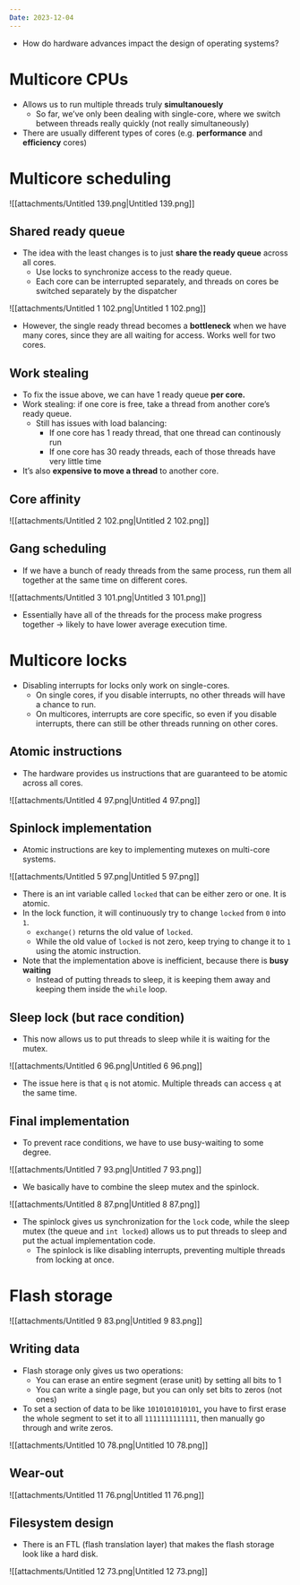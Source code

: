 ```yaml
---
Date: 2023-12-04
---
```

- How do hardware advances impact the design of operating systems?

# Multicore CPUs

- Allows us to run multiple threads truly **simultanouesly**
    - So far, we’ve only been dealing with single-core, where we switch between threads really quickly (not really simultaneously)
- There are usually different types of cores (e.g. **performance** and **efficiency** cores)

# Multicore scheduling

![[attachments/Untitled 139.png|Untitled 139.png]]

## Shared ready queue

- The idea with the least changes is to just **share the ready queue** across all cores.
    - Use locks to synchronize access to the ready queue.
    - Each core can be interrupted separately, and threads on cores be switched separately by the dispatcher

![[attachments/Untitled 1 102.png|Untitled 1 102.png]]

- However, the single ready thread becomes a **bottleneck** when we have many cores, since they are all waiting for access. Works well for two cores.

## Work stealing

- To fix the issue above, we can have 1 ready queue **per core.**
- Work stealing: if one core is free, take a thread from another core’s ready queue.
    - Still has issues with load balancing:
        - If one core has 1 ready thread, that one thread can continously run
        - If one core has 30 ready threads, each of those threads have very little time
- It’s also **expensive to move a thread** to another core.

## Core affinity

![[attachments/Untitled 2 102.png|Untitled 2 102.png]]

## Gang scheduling

- If we have a bunch of ready threads from the same process, run them all together at the same time on different cores.

![[attachments/Untitled 3 101.png|Untitled 3 101.png]]

- Essentially have all of the threads for the process make progress together → likely to have lower average execution time.

# Multicore locks

- Disabling interrupts for locks only work on single-cores.
    - On single cores, if you disable interrupts, no other threads will have a chance to run.
    - On multicores, interrupts are core specific, so even if you disable interrupts, there can still be other threads running on other cores.

## Atomic instructions

- The hardware provides us instructions that are guaranteed to be atomic across all cores.

![[attachments/Untitled 4 97.png|Untitled 4 97.png]]

## Spinlock implementation

- Atomic instructions are key to implementing mutexes on multi-core systems.

![[attachments/Untitled 5 97.png|Untitled 5 97.png]]

- There is an int variable called `locked` that can be either zero or one. It is atomic.
- In the lock function, it will continuously try to change `locked` from `0` into `1`.
    - `exchange()` returns the old value of `locked`.
    - While the old value of `locked` is not zero, keep trying to change it to `1` using the atomic instruction.
- Note that the implementation above is inefficient, because there is **busy waiting**
    - Instead of putting threads to sleep, it is keeping them away and keeping them inside the `while` loop.

## Sleep lock (but race condition)

- This now allows us to put threads to sleep while it is waiting for the mutex.

![[attachments/Untitled 6 96.png|Untitled 6 96.png]]

- The issue here is that `q` is not atomic. Multiple threads can access `q` at the same time.

## Final implementation

- To prevent race conditions, we have to use busy-waiting to some degree.

![[attachments/Untitled 7 93.png|Untitled 7 93.png]]

- We basically have to combine the sleep mutex and the spinlock.

![[attachments/Untitled 8 87.png|Untitled 8 87.png]]

- The spinlock gives us synchronization for the `lock` code, while the sleep mutex (the queue and `int locked`) allows us to put threads to sleep and put the actual implementation code.
    - The spinlock is like disabling interrupts, preventing multiple threads from locking at once.

# Flash storage

![[attachments/Untitled 9 83.png|Untitled 9 83.png]]

## Writing data

- Flash storage only gives us two operations:
    - You can erase an entire segment (erase unit) by setting all bits to 1
    - You can write a single page, but you can only set bits to zeros (not ones)
- To set a section of data to be like `1010101010101`, you have to first erase the whole segment to set it to all `1111111111111`, then manually go through and write zeros.

![[attachments/Untitled 10 78.png|Untitled 10 78.png]]

## Wear-out

![[attachments/Untitled 11 76.png|Untitled 11 76.png]]

## Filesystem design

- There is an FTL (flash translation layer) that makes the flash storage look like a hard disk.

![[attachments/Untitled 12 73.png|Untitled 12 73.png]]